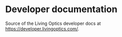 # Developer documentation

Source of the Living Optics developer docs at <https://developer.livingoptics.com/>.
